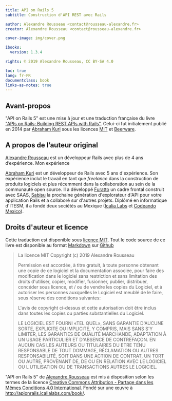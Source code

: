 ```yaml
---
title: API on Rails 5
subtitle: Construction d'API REST avec Rails

author: Alexandre Rousseau <contact@rousseau-alexandre.fr>
creator: Alexandre Rousseau <contact@rousseau-alexandre.fr>

cover-image: img/cover.png

ibooks:
  version: 1.3.4

rights: © 2019 Alexandre Rousseau, CC BY-SA 4.0

toc: true
lang: fr-FR
documentclass: book
links-as-notes: true
---
```


## Avant-propos

"API on Rails 5" est une mise à jour et une traduction française du livre ["APIs on Rails: Building REST APIs with Rails"](http://apionrails.icalialabs.com/book/). Celui-ci fut initialement publié en 2014 par [Abraham Kuri](https://twitter.com/kurenn) sous les licences [MIT](http://opensource.org/licenses/MIT) et [Beerware](http://people.freebsd.org/~phk/).

## A propos de l’auteur original

[Alexandre Rousseau](http://rousseau-alexandre.fr) est un développeur Rails avec plus de 4 ans d’expérience. Mon expérience

[Abraham Kuri](https://twitter.com/kurenn) est un développeur de Rails avec 5 ans d'expérience. Son expérience inclut le travail en tant que *freelance* dans la construction de produits logiciels et plus récemment dans la collaboration au sein de la communauté open source. Il a développé [Furatto](http://icalialabs.github.io/furatto/) un cadre frontal construit avec SAAS, [Sabisu](https://github.com/IcaliaLabs/sabisu-rails) la prochaine génération d'explorateur d'API pour votre application Rails et a collaboré sur d'autres projets. Diplômé en informatique d'ITESM, il a fondé deux sociétés au Mexique ([Icalia Labs](http://icalialabs.com/) et [Codeando Mexico](http://codeandomexico.org/)).

## Droits d'auteur et licence

Cette traduction est disponible sous [licence MIT](http://opensource.org/licenses/MIT). Tout le code source de ce livre est disponible au format [Markdown](https://fr.wikipedia.org/wiki/Markdown) sur [Github][api_on_rails_git]

> La licence MIT Copyright (c) 2019 Alexandre Rousseau
>
> Permission est accordée, à titre gratuit, à toute personne obtenant une copie de ce logiciel et la documentation associée, pour faire des modification dans le logiciel sans restriction et sans limitation des droits d'utiliser, copier, modifier, fusionner, publier, distribuer, concéder sous licence, et / ou de vendre les copies du Logiciel, et à autoriser les personnes auxquelles le Logiciel est meublé de le faire, sous réserve des conditions suivantes:
>
> L'avis de copyright ci-dessus et cette autorisation doit être inclus dans toutes les copies ou parties substantielles du Logiciel.
>
> LE LOGICIEL EST FOURNI «TEL QUEL», SANS GARANTIE D'AUCUNE SORTE, EXPLICITE OU IMPLICITE, Y COMPRIS, MAIS SANS S'Y LIMITER, LES GARANTIES DE QUALITÉ MARCHANDE, ADAPTATION À UN USAGE PARTICULIER ET D'ABSENCE DE CONTREFAÇON. EN AUCUN CAS LES AUTEURS OU TITULAIRES DU ETRE TENU RESPONSABLE DE TOUT DOMMAGE, RÉCLAMATION OU AUTRES RESPONSABILITÉ, SOIT DANS UNE ACTION DE CONTRAT, UN TORT OU AUTRE, PROVENANT DE, DE OU EN RELATION AVEC LE LOGICIEL OU L'UTILISATION OU DE TRANSACTIONS AUTRES LE LOGICIEL.

"API on Rails 5" de [Alexandre Rousseau][api_on_rails_git] est mis à disposition selon les termes de la licence [Creative Commons Attribution - Partage dans les Mêmes Conditions 4.0 International](http://creativecommons.org/licenses/by-sa/4.0/). Fondé sur une œuvre à <http://apionrails.icalialabs.com/book/>.



[api_on_rails_git]: https://github.com/madeindjs/api_on_rails
[ruby_hash]: https://ruby-doc.org/core-2.6/Hash.html
